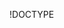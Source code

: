!DOCTYPE
<html>
  <head>
    <title>
      MY WEBSITE
  </head>
      <body>
        <h1>
          HELLO WORLD
        </h1>
      </body>
</html>
